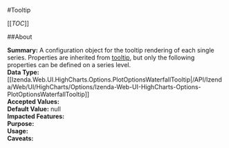 #Tooltip

[[_TOC_]]

##About

**Summary:**  A configuration object for the tooltip rendering of each single series. Properties are inherited from <a href="#tooltip">tooltip</a>, but only the following properties can be defined on a series level.   
**Data Type:** [[Izenda.Web.UI.HighCharts.Options.PlotOptionsWaterfallTooltip|/API/Izenda/Web/UI/HighCharts/Options/Izenda-Web-UI-HighCharts-Options-PlotOptionsWaterfallTooltip]]  
**Accepted Values:**   
**Default Value:** null  
**Impacted Features:**   
**Purpose:**   
**Usage:**   
**Caveats:**   

